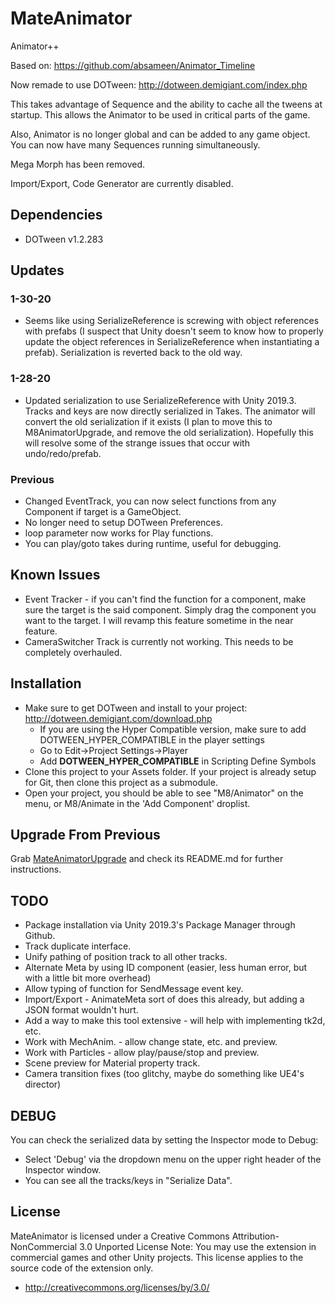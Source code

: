 # MateAnimator

Animator++

Based on: https://github.com/absameen/Animator_Timeline

Now remade to use DOTween: http://dotween.demigiant.com/index.php

This takes advantage of Sequence and the ability to cache all the tweens at startup. This allows the Animator to be used in critical parts of the game.

Also, Animator is no longer global and can be added to any game object.  You can now have many Sequences running simultaneously.

Mega Morph has been removed.

Import/Export, Code Generator are currently disabled. 

## Dependencies
* DOTween v1.2.283


## Updates
### 1-30-20
* Seems like using SerializeReference is screwing with object references with prefabs (I suspect that Unity doesn't seem to know how to properly update the object references in SerializeReference when instantiating a prefab). Serialization is reverted back to the old way.
### 1-28-20
* Updated serialization to use SerializeReference with Unity 2019.3. Tracks and keys are now directly serialized in Takes. The animator will convert the old serialization if it exists (I plan to move this to M8AnimatorUpgrade, and remove the old serialization). Hopefully this will resolve some of the strange issues that occur with undo/redo/prefab.
### Previous
* Changed EventTrack, you can now select functions from any Component if target is a GameObject.
* No longer need to setup DOTween Preferences.
* loop parameter now works for Play functions.
* You can play/goto takes during runtime, useful for debugging.

## Known Issues
* Event Tracker - if you can't find the function for a component, make sure the target is the said component. Simply drag the component you want to the target. I will revamp this feature sometime in the near feature.
* CameraSwitcher Track is currently not working. This needs to be completely overhauled.

## Installation
* Make sure to get DOTween and install to your project: http://dotween.demigiant.com/download.php
  * If you are using the Hyper Compatible version, make sure to add DOTWEEN_HYPER_COMPATIBLE in the player settings
  * Go to Edit->Project Settings->Player
  * Add **DOTWEEN_HYPER_COMPATIBLE** in Scripting Define Symbols
* Clone this project to your Assets folder.  If your project is already setup for Git, then clone this project as a submodule.
* Open your project, you should be able to see "M8/Animator" on the menu, or M8/Animate in the 'Add Component' droplist.

## Upgrade From Previous
Grab [MateAnimatorUpgrade](https://github.com/ddionisio/MateAnimatorUpgrade) and check its README.md for further instructions.

## TODO
* Package installation via Unity 2019.3's Package Manager through Github.
* Track duplicate interface.
* Unify pathing of position track to all other tracks.
* Alternate Meta by using ID component (easier, less human error, but with a little bit more overhead)
* Allow typing of function for SendMessage event key.
* Import/Export - AnimateMeta sort of does this already, but adding a JSON format wouldn't hurt.
* Add a way to make this tool extensive - will help with implementing tk2d, etc.
* Work with MechAnim. - allow change state, etc. and preview.
* Work with Particles - allow play/pause/stop and preview.
* Scene preview for Material property track.
* Camera transition fixes (too glitchy, maybe do something like UE4's director)

## DEBUG
You can check the serialized data by setting the Inspector mode to Debug:
* Select 'Debug' via the dropdown menu on the upper right header of the Inspector window.
* You can see all the tracks/keys in "Serialize Data".

## License
MateAnimator is licensed under a Creative Commons Attribution-NonCommercial 3.0 Unported License
Note: You may use the extension in commercial games and other Unity projects. This license applies to the source code of the extension only.
  - http://creativecommons.org/licenses/by/3.0/
